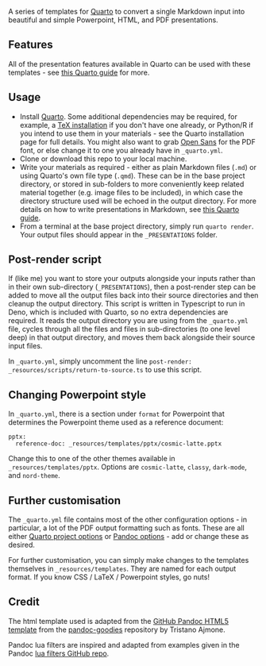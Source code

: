 A series of templates for [Quarto](https://quarto.org/) to convert a single Markdown input into beautiful and simple Powerpoint, HTML, and PDF presentations.

## Features

All of the presentation features available in Quarto can be used with these templates - see [this Quarto guide](https://quarto.org/docs/presentations/powerpoint.html) for more.

## Usage

- Install [Quarto](https://quarto.org/docs/getting-started/installation.html). Some additional dependencies may be required, for example, a [TeX installation](https://quarto.org/docs/getting-started/installation.html#tex) if you don't have one already, or Python/R if you intend to use them in your materials - see the Quarto installation page for full details. You might also want to grab [Open Sans](https://www.opensans.com/) for the PDF font, or else change it to one you already have in `_quarto.yml`.
- Clone or download this repo to your local machine.
- Write your materials as required - either as plain Markdown files (`.md`) or using Quarto's own file type (`.qmd`). These can be in the base project directory, or stored in sub-folders to more conveniently keep related material together (e.g. image files to be included), in which case the directory structure used will be echoed in the output directory. For more details on how to write presentations in Markdown, see [this Quarto guide](https://quarto.org/docs/presentations/powerpoint.html).
- From a terminal at the base project directory, simply run `quarto render`. Your output files should appear in the `_PRESENTATIONS` folder.

## Post-render script

If (like me) you want to store your outputs alongside your inputs rather than in their own sub-directory (`_PRESENTATIONS`), then a post-render step can be added to move all the output files back into their source directories and then cleanup the output directory. This script is written in Typescript to run in Deno, which is included with Quarto, so no extra dependencies are required. It reads the output directory you are using from the `_quarto.yml` file, cycles through all the files and files in sub-directories (to one level deep) in that output directory, and moves them back alongside their source input files. 

In `_quarto.yml`, simply uncomment the line `post-render: _resources/scripts/return-to-source.ts` to use this script.

## Changing Powerpoint style

In `_quarto.yml`, there is a section under `format` for Powerpoint that determines the Powerpoint theme used as a reference document:

```
pptx:
  reference-doc: _resources/templates/pptx/cosmic-latte.pptx
```

Change this to one of the other themes available in `_resources/templates/pptx`. Options are `cosmic-latte`, `classy`, `dark-mode`, and `nord-theme`.

## Further customisation

The `_quarto.yml` file contains most of the other configuration options - in particular, a lot of the PDF output formatting such as fonts. These are all either [Quarto project options](https://quarto.org/docs/reference/projects/core.html) or [Pandoc options](https://pandoc.org/MANUAL.html#options) - add or change these as desired.

For further customisation, you can simply make changes to the templates themselves in `_resources/templates`. They are named for each output format. If you know CSS / LaTeX / Powerpoint styles, go nuts!

## Credit

The html template used is adapted from the [GitHub Pandoc HTML5 template](https://htmlpreview.github.io/?https://github.com/tajmone/pandoc-goodies/blob/master/templates/html5/github/GitHub-Template-Preview.html) from the [pandoc-goodies](https://github.com/tajmone/pandoc-goodies) repository by Tristano Ajmone.

Pandoc lua filters are inspired and adapted from examples given in the Pandoc [lua filters GitHub repo](https://github.com/pandoc/lua-filters).